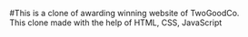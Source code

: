 #This is a clone of awarding winning website of TwoGoodCo.
<br/>
This clone made with the help of HTML, CSS, JavaScript